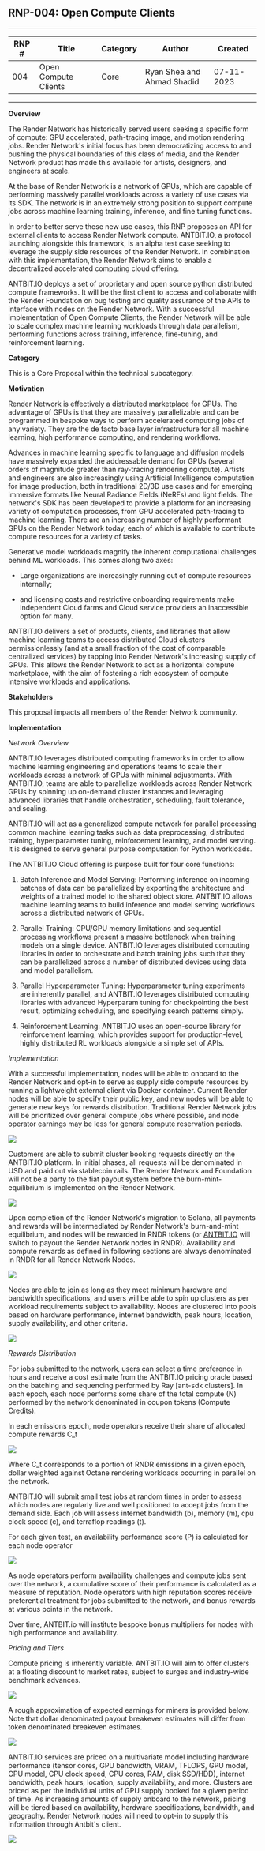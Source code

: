 ## **RNP-004: Open Compute Clients**

---
|RNP # |Title  |Category | Author |Created
|------|-------|---------|--------|--|
|004   |Open Compute Clients |Core |Ryan Shea and Ahmad Shadid|07-11-2023
---

**Overview**

The Render Network has historically served users seeking a specific form
of compute: GPU accelerated, path-tracing image, and motion rendering
jobs. Render Network's initial focus has been democratizing access to
and pushing the physical boundaries of this class of media, and the
Render Network product has made this available for artists, designers,
and engineers at scale.

At the base of Render Network is a network of GPUs, which are capable of
performing massively parallel workloads across a variety of use cases
via its SDK. The network is in an extremely strong position to support
compute jobs across machine learning training, inference, and fine
tuning functions.

In order to better serve these new use cases, this RNP proposes an API
for external clients to access Render Network compute. ANTBIT.IO, a
protocol launching alongside this framework, is an alpha test case
seeking to leverage the supply side resources of the Render Network. In
combination with this implementation, the Render Network aims to enable
a decentralized accelerated computing cloud offering.

ANTBIT.IO deploys a set of proprietary and open source python
distributed compute frameworks. It will be the first client to access
and collaborate with the Render Foundation on bug testing and quality
assurance of the APIs to interface with nodes on the Render Network.
With a successful implementation of Open Compute Clients, the Render
Network will be able to scale complex machine learning workloads through
data parallelism, performing functions across training, inference,
fine-tuning, and reinforcement learning.

**Category**

This is a Core Proposal within the technical subcategory.

**Motivation**

Render Network is effectively a distributed marketplace for GPUs. The
advantage of GPUs is that they are massively parallelizable and can be
programmed in bespoke ways to perform accelerated computing jobs of any
variety. They are the de facto base layer infrastructure for all machine
learning, high performance computing, and rendering workflows.

Advances in machine learning specific to language and diffusion models
have massively expanded the addressable demand for GPUs (several orders
of magnitude greater than ray-tracing rendering compute). Artists and
engineers are also increasingly using Artificial Intelligence
computation for image production, both in traditional 2D/3D use cases
and for emerging immersive formats like Neural Radiance Fields (NeRFs)
and light fields. The network's SDK has been developed to provide a
platform for an increasing variety of computation processes, from GPU
accelerated path-tracing to machine learning. There are an increasing
number of highly performant GPUs on the Render Network today, each of
which is available to contribute compute resources for a variety of
tasks.

Generative model workloads magnify the inherent computational challenges
behind ML workloads. This comes along two axes:

-   Large organizations are increasingly running out of compute
    resources internally;

-   and licensing costs and restrictive onboarding requirements make
    independent Cloud farms and Cloud service providers an
    inaccessible option for many.

ANTBIT.IO delivers a set of products, clients, and libraries that allow
machine learning teams to access distributed Cloud clusters
permissionlessly (and at a small fraction of the cost of comparable
centralized services) by tapping into Render Network's increasing supply
of GPUs. This allows the Render Network to act as a horizontal compute
marketplace, with the aim of fostering a rich ecosystem of compute
intensive workloads and applications.

**Stakeholders**

This proposal impacts all members of the Render Network community.

**Implementation**

*Network Overview*

ANTBIT.IO leverages distributed computing frameworks in order to allow
machine learning engineering and operations teams to scale their
workloads across a network of GPUs with minimal adjustments. With
ANTBIT.IO, teams are able to parallelize workloads across Render Network
GPUs by spinning up on-demand cluster instances and leveraging advanced
libraries that handle orchestration, scheduling, fault tolerance, and
scaling.

ANTBIT.IO will act as a generalized compute network for parallel
processing common machine learning tasks such as data preprocessing,
distributed training, hyperparameter tuning, reinforcement learning, and
model serving. It is designed to serve general purpose computation for
Python workloads.

The ANTBIT.IO Cloud offering is purpose built for four core functions:

1.  Batch Inference and Model Serving: Performing inference on incoming
    batches of data can be parallelized by exporting the architecture
    and weights of a trained model to the shared object store.
    ANTBIT.IO allows machine learning teams to build inference and
    model serving workflows across a distributed network of GPUs.

2.  Parallel Training: CPU/GPU memory limitations and sequential
    processing workflows present a massive bottleneck when training
    models on a single device. ANTBIT.IO leverages distributed
    computing libraries in order to orchestrate and batch training
    jobs such that they can be parallelized across a number of
    distributed devices using data and model parallelism.

3.  Parallel Hyperparameter Tuning: Hyperparameter tuning experiments
    are inherently parallel, and ANTBIT.IO leverages distributed
    computing libraries with advanced Hyperparam tuning for
    checkpointing the best result, optimizing scheduling, and
    specifying search patterns simply.

4.  Reinforcement Learning: ANTBIT.IO uses an open-source library for
    reinforcement learning, which provides support for
    production-level, highly distributed RL workloads alongside a
    simple set of APIs.

*Implementation*

With a successful implementation, nodes will be able to onboard to the
Render Network and opt-in to serve as supply side compute resources by
running a lightweight external client via Docker container. Current
Render nodes will be able to specify their public key, and new nodes
will be able to generate new keys for rewards distribution. Traditional
Render Network jobs will be prioritized over general compute jobs where
possible, and node operator earnings may be less for general compute
reservation periods.

![](RNP004/image8.png)

Customers are able to submit cluster booking requests directly on the
ANTBIT.IO platform. In initial phases, all requests will be denominated
in USD and paid out via stablecoin rails. The Render Network and
Foundation will not be a party to the fiat payout system before the
burn-mint-equilibrium is implemented on the Render Network.

![](RNP004/image3.png)

Upon completion of the Render Network's migration to Solana, all
payments and rewards will be intermediated by Render Network's
burn-and-mint equilibrium, and nodes will be rewarded in RNDR tokens (or
[ANTBIT.IO](http://antbit.io) will switch to payout the Render Network
nodes in RNDR). Availability and compute rewards as defined in following
sections are always denominated in RNDR for all Render Network Nodes.

![](RNP004/image4.png)

Nodes are able to join as long as they meet minimum hardware and
bandwidth specifications, and users will be able to spin up clusters as
per workload requirements subject to availability. Nodes are clustered
into pools based on hardware performance, internet bandwidth, peak
hours, location, supply availability, and other criteria.

![](RNP004/image7.png)

*Rewards Distribution*

For jobs submitted to the network, users can select a time preference in
hours and receive a cost estimate from the ANTBIT.IO pricing oracle
based on the batching and sequencing performed by Ray \[ant-sdk
clusters\]. In each epoch, each node performs some share of the total
compute (N) performed by the network denominated in coupon tokens
(Compute Credits).

In each emissions epoch, node operators receive their share of allocated
compute rewards C_t

![](RNP004/image1.png)

Where C_t corresponds to a portion of RNDR emissions in a given epoch,
dollar weighted against Octane rendering workloads occurring in parallel
on the network.

ANTBIT.IO will submit small test jobs at random times in order to assess
which nodes are regularly live and well positioned to accept jobs from
the demand side. Each job will assess internet bandwidth (b), memory
(m), cpu clock speed (c), and terraflop readings (t).

For each given test, an availability performance score (P) is calculated
for each node operator

![](RNP004/image2.png)

As node operators perform availability challenges and compute jobs sent
over the network, a cumulative score of their performance is calculated
as a measure of reputation. Node operators with high reputation scores
receive preferential treatment for jobs submitted to the network, and
bonus rewards at various points in the network.

Over time, ANTBIT.io will institute bespoke bonus multipliers for nodes
with high performance and availability.

*Pricing and Tiers*

Compute pricing is inherently variable. ANTBIT.IO will aim to offer
clusters at a floating discount to market rates, subject to surges and
industry-wide benchmark advances.

![](RNP004/image8.png)

A rough approximation of expected earnings for miners is provided below.
Note that dollar denominated payout breakeven estimates will differ from
token denominated breakeven estimates.

![](RNP004/image6.png)

ANTBIT.IO services are priced on a multivariate model including hardware
performance (tensor cores, GPU bandwidth, VRAM, TFLOPS, GPU model, CPU
model, CPU clock speed, CPU cores, RAM, disk SSD/HDD), internet
bandwidth, peak hours, location, supply availability, and more. Clusters
are priced as per the individual units of GPU supply booked for a given
period of time. As increasing amounts of supply onboard to the network,
pricing will be tiered based on availability, hardware specifications,
bandwidth, and geography. Render Network nodes will need to opt-in to
supply this information through Antbit's client.

![](RNP004/image5.png)

